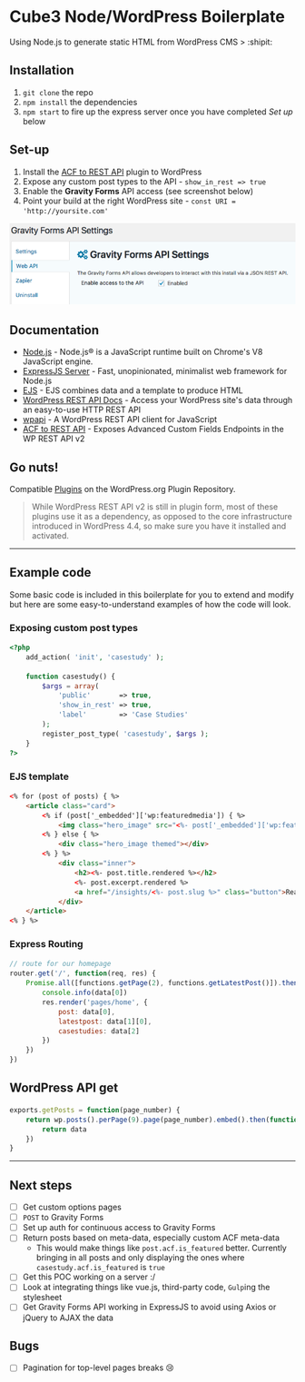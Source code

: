 # Cube3 Node/WordPress Boilerplate

Using Node.js to generate static HTML from WordPress CMS > :shipit:

## Installation
1. `git clone` the repo
1. `npm install` the dependencies
1. `npm start` to fire up the express server once you have completed _Set up_ below

## Set-up
1. Install the [ACF to REST API](http://github.com/airesvsg/acf-to-rest-api) plugin to WordPress
1. Expose any custom post types to the API - `show_in_rest => true`
1. Enable the __Gravity Forms__ API access (see screenshot below)
1. Point your build at the right WordPress site - `const URI = 'http://yoursite.com'`

![gravity Forms API Settings](/_docs/gravity-forms-api-settings.png)

## Documentation
- [Node.js](https://nodejs.org/en/) - Node.js® is a JavaScript runtime built on Chrome's V8 JavaScript engine.
- [ExpressJS Server](https://expressjs.com/) - Fast, unopinionated, minimalist web framework for Node.js
- [EJS](http://www.embeddedjs.com/) - EJS combines data and a template to produce HTML
- [WordPress REST API Docs](http://v2.wp-api.org/) - Access your WordPress site's data through an easy-to-use HTTP REST API
- [wpapi](https://www.npmjs.com/package/wpapi#collection-pagination) - A WordPress REST API client for JavaScript
- [ACF to REST API](http://github.com/airesvsg/acf-to-rest-api) - Exposes Advanced Custom Fields Endpoints in the WP REST API v2

## Go nuts!
Compatible [Plugins](http://v2.wp-api.org/guide/plugins/) on the WordPress.org Plugin Repository.

> While WordPress REST API v2 is still in plugin form, most of these plugins use it as a dependency, as opposed to the core infrastructure introduced in WordPress 4.4, so make sure you have it installed and activated.

_____

## Example code

Some basic code is included in this boilerplate for you to extend and modify
but here are some easy-to-understand examples of how the code will look.

### Exposing custom post types
```php
<?php
    add_action( 'init', 'casestudy' );

    function casestudy() {
        $args = array(
            'public'       => true,
            'show_in_rest' => true,
            'label'        => 'Case Studies'
        );
        register_post_type( 'casestudy', $args );
    }
?>
```

### EJS template
```html
<% for (post of posts) { %>
    <article class="card">
        <% if (post['_embedded']['wp:featuredmedia']) { %>
            <img class="hero_image" src="<%- post['_embedded']['wp:featuredmedia'][0].source_url %>" alt="<%- post.title.rendered %>">
        <% } else { %>
            <div class="hero_image themed"></div>
        <% } %>
            <div class="inner">
                <h2><%- post.title.rendered %></h2>
                <%- post.excerpt.rendered %>
                <a href="/insights/<%- post.slug %>" class="button">Read more</a>
            </div>
    </article>
<% } %>
```

### Express Routing
```js
// route for our homepage
router.get('/', function(req, res) {
	Promise.all([functions.getPage(2), functions.getLatestPost()]).then(function(data) {
		console.info(data[0])
		res.render('pages/home', {
			post: data[0],
			latestpost: data[1][0],
			casestudies: data[2]
		})
	})
})
```

## WordPress API get
```js
exports.getPosts = function(page_number) {
	return wp.posts().perPage(9).page(page_number).embed().then(function(data) {
		return data
	})
}
```

_____

## Next steps
- [ ] Get custom options pages
- [ ] `POST` to Gravity Forms
- [ ] Set up auth for continuous access to Gravity Forms
- [ ] Return posts based on meta-data, especially custom ACF meta-data
  - This would make things like `post.acf.is_featured` better. Currently bringing in all posts and only displaying the ones where `casestudy.acf.is_featured` is `true`
- [ ] Get this POC working on a server :/
- [ ] Look at integrating things like vue.js, third-party code, `Gulp`ing the stylesheet
- [ ] Get Gravity Forms API working in ExpressJS to avoid using Axios or jQuery to AJAX the data

## Bugs
- [ ] Pagination for top-level pages breaks :cry:
